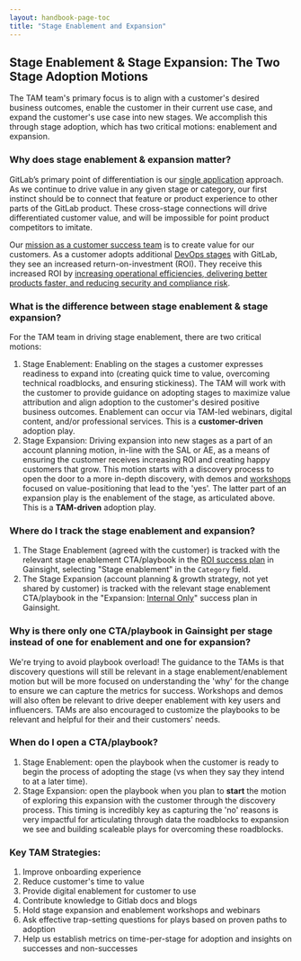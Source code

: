```yaml
---
layout: handbook-page-toc
title: "Stage Enablement and Expansion"
---
```


## Stage Enablement & Stage Expansion: The Two Stage Adoption Motions

The TAM team's primary focus is to align with a customer's desired business outcomes, enable the customer in their current use case, and expand the customer's use case into new stages. We accomplish this through stage adoption, which has two critical motions: enablement and expansion.

### Why does stage enablement & expansion matter?

GitLab’s primary point of differentiation is our [single application](/handbook/product/single-application/) approach. As we continue to drive value in any given stage or category, our first instinct should be to connect that feature or product experience to other parts of the GitLab product. These cross-stage connections will drive differentiated customer value, and will be impossible for point product competitors to imitate.  

Our [mission as a customer success team](/handbook/customer-success/#mission-statement) is to create value for our customers. As a customer adopts additional [DevOps stages](/stages-devops-lifecycle/) with GitLab, they see an increased return-on-investment (ROI). They receive this increased ROI by [increasing operational efficiencies, delivering better products faster, and reducing security and compliance risk](/handbook/sales/command-of-the-message/#customer-value-drivers).

### What is the difference between stage enablement & stage expansion?

For the TAM team in driving stage enablement, there are two critical motions:
1. Stage Enablement: Enabling on the stages a customer expresses readiness to expand into (creating quick time to value, overcoming technical roadblocks, and ensuring stickiness). The TAM will work with the customer to provide guidance on adopting stages to maximize value attribution and align adoption to the customer's desired positive business outcomes. Enablement can occur via TAM-led webinars, digital content, and/or professional services. This is a **customer-driven** adoption play.
1. Stage Expansion: Driving expansion into new stages as a part of an account planning motion, in-line with the SAL or AE, as a means of ensuring the customer receives increasing ROI and creating happy customers that grow. This motion starts with a discovery process to open the door to a more in-depth discovery, with demos and [workshops](/handbook/customer-success/#customer-workshops) focused on value-positioning that lead to the 'yes'. The latter part of an expansion play is the enablement of the stage, as articulated above. This is a **TAM-driven** adoption play.

### Where do I track the stage enablement and expansion?

1. The Stage Enablement (agreed with the customer) is tracked with the relevant stage enablement CTA/playbook in the [ROI success plan](/handbook/customer-success/tam/success-plans/#roi-success-plan) in Gainsight, selecting "Stage enablement" in the `Category` field.
1. The Stage Expansion (account planning & growth strategy, not yet shared by customer) is tracked with the relevant stage enablement CTA/playbook in the "Expansion: [Internal Only](/handbook/customer-success/tam/success-plans/#internal-success-plan)" success plan in Gainsight.

### Why is there only one CTA/playbook in Gainsight per stage instead of one for enablement and one for expansion?

We're trying to avoid playbook overload! The guidance to the TAMs is that discovery questions will still be relevant in a stage enablement/enablement motion but will be more focused on understanding the 'why' for the change to ensure we can capture the metrics for success. Workshops and demos will also often be relevant to drive deeper enablement with key users and influencers. TAMs are also encouraged to customize the playbooks to be relevant and helpful for their and their customers' needs.

### When do I open a CTA/playbook?

1. Stage Enablement: open the playbook when the customer is ready to begin the process of adopting the stage (vs when they say they intend to at a later time).
1. Stage Expansion: open the playbook when you plan to **start** the motion of exploring this expansion with the customer through the discovery process. This timing is incredibly key as capturing the 'no' reasons is very impactful for articulating through data the roadblocks to expansion we see and building scaleable plays for overcoming these roadblocks.

### Key TAM Strategies:

1. Improve onboarding experience
1. Reduce customer's time to value
1. Provide digital enablement for customer to use
1. Contribute knowledge to Gitlab docs and blogs
1. Hold stage expansion and enablement workshops and webinars
1. Ask effective trap-setting questions for plays based on proven paths to adoption
1. Help us establish metrics on time-per-stage for adoption and insights on successes and non-successes
